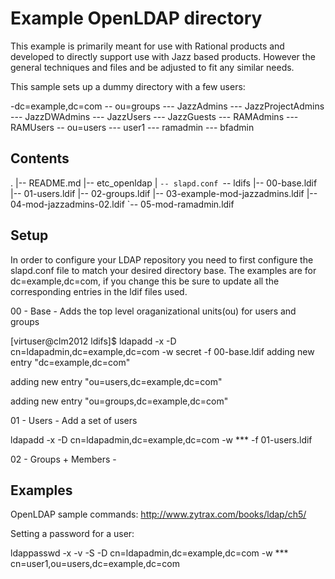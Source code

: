# Example OpenLDAP directory #

This example is primarily meant for use with Rational products and
developed to directly support use with Jazz based products. However
the general techniques and files and be adjusted to fit any similar
needs.
 
 This sample sets up a dummy directory with a few users:
  
  -dc=example,dc=com
  -- ou=groups
  --- JazzAdmins
  --- JazzProjectAdmins
  --- JazzDWAdmins
  --- JazzUsers
  --- JazzGuests
  --- RAMAdmins
  --- RAMUsers
  -- ou=users
  --- user1
  --- ramadmin
  --- bfadmin

## Contents ##

.
  |-- README.md
  |-- etc_openldap
  |   `-- slapd.conf
  `-- ldifs
    |-- 00-base.ldif
    |-- 01-users.ldif
    |-- 02-groups.ldif
    |-- 03-example-mod-jazzadmins.ldif
    |-- 04-mod-jazzadmins-02.ldif
    `-- 05-mod-ramadmin.ldif


## Setup ##
 
  In order to configure your LDAP repository you need to first configure the slapd.conf file to match your desired
  directory base. The examples are for dc=example,dc=com, if you change this be sure to update all the corresponding
  entries in the ldif files used.
 
 00 - Base - Adds the top level oraganizational units(ou) for users and groups
 
[virtuser@clm2012 ldifs]$ ldapadd -x -D cn=ldapadmin,dc=example,dc=com -w secret -f 00-base.ldif
adding new entry "dc=example,dc=com"

adding new entry "ou=users,dc=example,dc=com"

adding new entry "ou=groups,dc=example,dc=com"

 
 01 - Users - Add a set of users
 
ldapadd -x -D cn=ldapadmin,dc=example,dc=com -w *** -f 01-users.ldif
 
 02 - Groups + Members - 
 
## Examples ##
 
OpenLDAP sample commands: http://www.zytrax.com/books/ldap/ch5/ 
 
Setting a password for a user:
 
ldappasswd -x -v -S -D cn=ldapadmin,dc=example,dc=com -w *** cn=user1,ou=users,dc=example,dc=com
 
